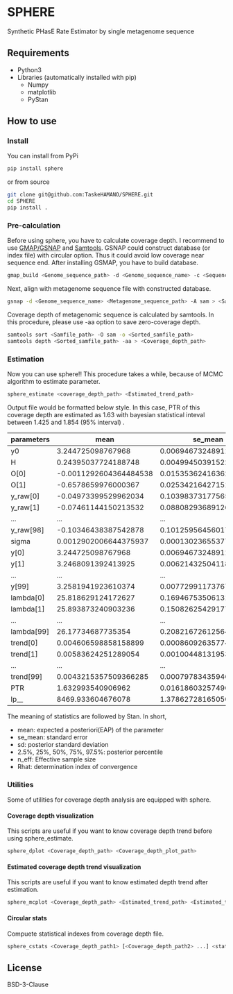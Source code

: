 # SPHERE
Synthetic PHasE Rate Estimator by single metagenome sequence

## Requirements

* Python3
* Libraries (automatically installed with pip)
    * Numpy
    * matplotlib
    * PyStan

## How to use

### Install

You can install from PyPi

```bash
pip install sphere
```

or from source

```bash
git clone git@github.com:TaskeHAMANO/SPHERE.git
cd SPHERE
pip install .
```

### Pre-calculation

Before using sphere, you have to calculate coverage depth. I recommend to use [GMAP/GSNAP](http://research-pub.gene.com/gmap/) and [Samtools](http://www.htslib.org). GSNAP could construct database (or index file) with circular option. Thus it could avoid low coverage near sequence end. After installing GSMAP, you have to build database.

```bash
gmap_build <Genome_sequence_path> -d <Genome_sequence_name> -c <Sequence_name_in_FASTA>
```

Next, align with metagenome sequence file with constructed database.

```bash
gsnap -d <Genome_sequence_name> <Metagenome_sequence_path> -A sam > <Samfile_path>
```

Coverage depth of metagenomic sequence is calculated by samtools. In this procedure, please use -aa option to save zero-coverage depth.

```bash
samtools sort <Samfile_path> -O sam -o <Sorted_samfile_path>
samtools depth <Sorted_samfile_path> -aa > <Coverage_depth_path>
```

### Estimation

Now you can use sphere!! This procedure takes a while, because of MCMC algorithm to estimate parameter.

```bash
sphere_estimate <coverage_depth_path> <Estimated_trend_path>
```

Output file would be formatted below style. In this case, PTR of this coverage depth are estimated as 1.63 with bayesian statistical inteval between 1.425 and 1.854 (95% interval) .

|parameters  | mean                   | se_mean                | sd                     | 2.5%                  | 25%                    | 50%                   | 75%                   | 97.5%               | n_eff| Rhat               | 
|------------|------------------------|------------------------|-----------------------|------------------------|-----------------------|-----------------------|-----------------------|----------------------|------|--------------------|
| y0         | 3.244725098767968      | 0.006946732489113307   | 0.06213346426865469   | 3.0817000534826366     | 3.205858122802362     | 3.249033071864881     | 3.296072440168734     | 3.3377861620809997   | 80.0 | 1.0223190057218234 |
| H          | 0.24395037724188748    | 0.00499450391522601    | 0.0356678922466636    | 0.1772370926811655     | 0.21754851275869802   | 0.24244564021620219   | 0.2698540281492474    | 0.30863477786893434  | 51.0 | 0.9918079063711883 |
| O[0]       | -0.0011292604364484538 | 0.015353624163629178   | 0.1373269893234328    | -0.2489190543412273    | -0.09195473632772605  | 0.00757701632451746   | 0.039094325352131885  | 0.309186272958315    | 80.0 | 0.9878109064054629 |
| O[1]       | -0.6578659976000367    | 0.025342164271510138   | 0.22666720803225243   | -0.9793191816757578    | -0.8306432484045103   | -0.7165325865978199   | -0.50546867319251     | -0.14570802682271736 | 80.0 | 0.9977499893773343 |
| y_raw[0]   | -0.04973399529962034   | 0.10398373177565443    | 0.9300587712178728    | -1.5033498740286158    | -0.9060951825723899   | -0.05411914172013754  | 0.6786712750656294    | 1.5020645285562204   | 80.0 | 1.000081375104273  |
| y_raw[1]   | -0.07461144150213532   | 0.08808293689126122    | 0.7878377381867364    | -1.3919123719143867    | -0.6843507627278305   | -0.06969953035230658  | 0.5466277688425799    | 1.37840622901814     | 80.0 | 0.9900508018100893 |
| ...         | ...                   | ...                    | ...                   | ...                    | ...                   | ...                   | ...                   | ...                  | ...  | ...                |
| y_raw[98]  | -0.10346438387542878   | 0.10125956456017199    | 0.9056930789142926    | -1.546088807723561     | -0.8757685698290372   | -0.11118357874367135  | 0.6153171470693455    | 1.483589846960696    | 80.0 | 1.005083970191178  |
| sigma      | 0.0012902006644375937  | 0.00013023655377049747 | 0.0011648711495445556 | 0.00011198025013377596 | 0.0004905216686313984 | 0.0010456322638122395 | 0.0017293227189403542 | 0.005062722429171181 | 80.0 | 0.9922610203471293 |
| y[0]       | 3.244725098767968      | 0.006946732489113307   | 0.06213346426865469   | 3.0817000534826366     | 3.205858122802362     | 3.249033071864881     | 3.296072440168734     | 3.3377861620809997   | 80.0 | 1.0223190057218234 |
| y[1]       | 3.2468091392413925     | 0.006214325041184842   | 0.05558261290547395   | 3.1128481684614786     | 3.2063177468367687    | 3.2477906740897935    | 3.2905554424430252    | 3.3375675787452277   | 80.0 | 1.0110511376995404 |
| ...         | ...                   | ...                    | ...                   | ...                    | ...                   | ...                   | ...                   | ...                  | ...  | ...                |
| y[99]      | 3.2581941923610374     | 0.007729911737674452   | 0.06913843242205439   | 3.129115053720513      | 3.2121303691394827    | 3.263031313073877     | 3.3004034980324755    | 3.4274739491460435   | 80.0 | 0.9960699243068882 |
| lambda[0]  | 25.818629124172627     | 0.16946753506131154    | 1.5157637135056865    | 21.85011058426157      | 24.73317694070498     | 25.845461848552574    | 27.043541356686266    | 28.18263691879644    | 80.0 | 1.0231601413023468 |
| lambda[1]  | 25.893873240903236     | 0.1508262542917771     | 1.349031029552332     | 22.796712535204318     | 24.8414244264876      | 25.888146958469406    | 26.90625921190773     | 28.200693313933595   | 80.0 | 1.0116704036496502 |
| ...         | ...                   | ...                    | ...                   | ...                    | ...                   | ...                   | ...                   | ...                  | ...  | ...                |
| lambda[99] | 26.17734687735354      | 0.2082167261256452     | 1.8623470146775964    | 23.000017590003985     | 25.057820884156886    | 26.17378629712919     | 27.131612646813274    | 31.12039559041608    | 80.0 | 0.9928753717326023 |
| trend[0]   | 0.004606598858158899   | 0.0008609263577451374  | 0.007203026693149317  | 8.521470759110584e-08  | 0.0005613857162643589 | 0.0014160494018129817 | 0.004936060220532905  | 0.027574102209376568 | 70.0 | 0.9937817183956141 |
| trend[1]   | 0.00583624251289054    | 0.0010044813195353032  | 0.00875686512505755   | 5.162537537107799e-07  | 0.0003454625674718021 | 0.0028125665839377717 | 0.008022150851201396  | 0.0349812261251125   | 76.0 | 0.9913141112566377 |
| ...         | ...                   | ...                    | ...                   | ...                    | ...                   | ...                   | ...                   | ...                  | ...  | ...                |
| trend[99]  | 0.0043215357509366285  | 0.0007978343594683739  | 0.006579110671670231  | 1.322368573454064e-05  | 0.0003434176292956229 | 0.0019790597622193346 | 0.004873902081611361  | 0.024203626700653864 | 68.0 | 0.996006881434185  |
| PTR        | 1.632993540906962      | 0.016186032574963205   | 0.11671914079072053   | 1.425447724623758      | 1.545113376998368     | 1.623998812328479     | 1.7155060855486712    | 1.853910233599092    | 52.0 | 0.9912525097489538 |
| lp__       | 8469.933604676078      | 1.3786272816505014     | 8.609524614444807     | 8455.086062908038      | 8463.807336344065     | 8468.900823716858     | 8476.378901528202     | 8487.448595590806    | 39.0 | 1.0150201166275272 |

The meaning of statistics are followed by Stan. In short,

* mean: expected a posteriori(EAP) of the parameter
* se_mean: standard error
* sd: posterior standard deviation
* 2.5%, 25%, 50%, 75%, 97.5%: posterior percentile
* n_eff: Effective sample size
* Rhat: determination index of convergence

### Utilities

Some of utilities for coverage depth analysis are equipped with sphere.

#### Coverage depth visualization

This scripts are useful if you want to know coverage depth trend before using sphere_estimate.

```bash
sphere_dplot <Coverage_depth_path> <Coverage_depth_plot_path>
```

#### Estimated coverage depth trend visualization

This scripts are useful if you want to know estimated depth trend after estimation.


```bash
sphere_mcplot <Coverage_depth_path> <Estimated_trend_path> <Estimated_trend_plot_path>
```

#### Circular stats

Compuete statistical indexes from coverage depth file.

```bash
sphere_cstats <Coverage_depth_path1> [<Coverage_depth_path2> ...] <stats_path>
```

## License

BSD-3-Clause
